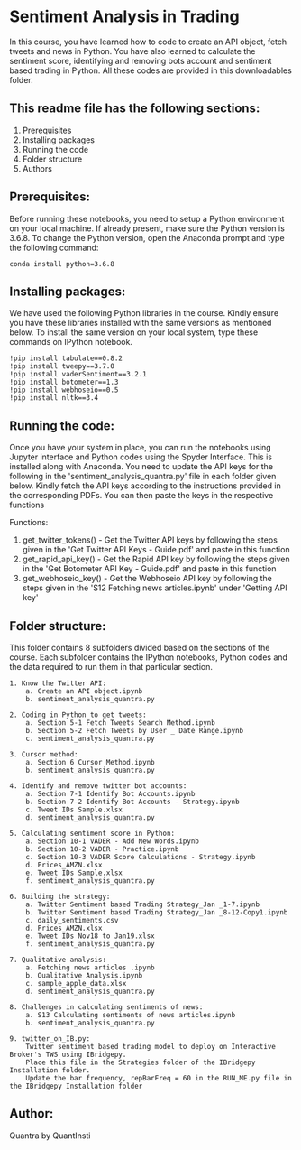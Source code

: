 # Sentiment Analysis in Trading

In this course, you have learned how to code to create an API object, fetch tweets and news in Python. You have also learned to calculate the sentiment score, identifying and removing bots account and sentiment based trading in Python. All these codes are provided in this downloadables folder.

## This readme file has the following sections:
1. Prerequisites
2. Installing packages
3. Running the code
4. Folder structure
5. Authors

## Prerequisites:
Before running these notebooks, you need to setup a Python environment on your local machine. If already present, make sure the Python version is 3.6.8. To change the Python version, open the Anaconda prompt and type the following command: 

	conda install python=3.6.8

## Installing packages:
We have used the following Python libraries in the course. Kindly ensure you have these libraries installed with the same versions as mentioned below. To install the same version on your local system, type these commands on IPython notebook.

	!pip install tabulate==0.8.2
	!pip install tweepy==3.7.0
	!pip install vaderSentiment==3.2.1
	!pip install botometer==1.3
	!pip install webhoseio==0.5
	!pip install nltk==3.4
  
## Running the code:
Once you have your system in place, you can run the notebooks using Jupyter interface and Python codes using the Spyder Interface. This is installed along with Anaconda. You need to update the API keys for the following in the 'sentiment_analysis_quantra.py' file in each folder given below. Kindly fetch the API keys according to the instructions provided in the corresponding PDFs. You can then paste the keys in the respective functions

Functions:
1. get_twitter_tokens() - Get the Twitter API keys by following the steps given in the 'Get Twitter API Keys - Guide.pdf' and 		   paste in this function <br>
2. get_rapid_api_key() - Get the Rapid API key by following the steps given in the 'Get Botometer API Key - Guide.pdf' and paste 	    in this function <br>
3. get_webhoseio_key() - Get the Webhoseio API key by following the steps given in the 'S12 Fetching news articles.ipynb' under 	   'Getting API key' <br>

## Folder structure:
This folder contains 8 subfolders divided based on the sections of the course. Each subfolder contains the IPython notebooks, Python codes and the data required to run them in that particular section.

	1. Know the Twitter API:
		a. Create an API object.ipynb
		b. sentiment_analysis_quantra.py

	2. Coding in Python to get tweets:
		a. Section 5-1 Fetch Tweets Search Method.ipynb
		b. Section 5-2 Fetch Tweets by User _ Date Range.ipynb
		c. sentiment_analysis_quantra.py
		
	3. Cursor method:
		a. Section 6 Cursor Method.ipynb
		b. sentiment_analysis_quantra.py

	4. Identify and remove twitter bot accounts:
		a. Section 7-1 Identify Bot Accounts.ipynb
		b. Section 7-2 Identify Bot Accounts - Strategy.ipynb
		c. Tweet IDs Sample.xlsx
		d. sentiment_analysis_quantra.py

	5. Calculating sentiment score in Python:
		a. Section 10-1 VADER - Add New Words.ipynb
		b. Section 10-2 VADER - Practice.ipynb
		c. Section 10-3 VADER Score Calculations - Strategy.ipynb
		d. Prices_AMZN.xlsx
		e. Tweet IDs Sample.xlsx
		f. sentiment_analysis_quantra.py

	6. Building the strategy:
		a. Twitter Sentiment based Trading Strategy_Jan _1-7.ipynb
		b. Twitter Sentiment based Trading Strategy_Jan _8-12-Copy1.ipynb
		c. daily_sentiments.csv
		d. Prices_AMZN.xlsx
		e. Tweet IDs Nov18 to Jan19.xlsx
		f. sentiment_analysis_quantra.py

	7. Qualitative analysis:
		a. Fetching news articles .ipynb
		b. Qualitative Analysis.ipynb
		c. sample_apple_data.xlsx
		d. sentiment_analysis_quantra.py

	8. Challenges in calculating sentiments of news:
		a. S13 Calculating sentiments of news articles.ipynb
		b. sentiment_analysis_quantra.py
	
	9. twitter_on_IB.py:
		Twitter sentiment based trading model to deploy on Interactive Broker's TWS using IBridgepy. 
		Place this file in the Strategies folder of the IBridgepy Installation folder. 
		Update the bar frequency, repBarFreq = 60 in the RUN_ME.py file in the IBridgepy Installation folder
	
## Author:
Quantra by QuantInsti

